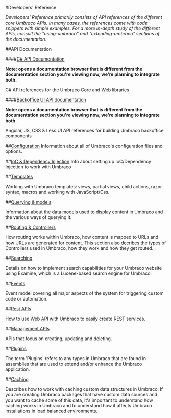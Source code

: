 #Developers' Reference

_Developers' Reference primarily consists of API references of the different core Umbraco APIs. In many cases, the references come with code snippets with simple examples. For a more in-depth study of the different APIs, consult the "using-umbraco" and "extending-umbraco" sections of the documentation._

##API Documentation

####[C# API Documentation](https://our.umbraco.org/apidocs/csharp/)

__Note: opens a documentation browser that is different from the documentation section you're viewing now, we're planning to integrate both.__ 

C# API references for the Umbraco Core and Web libraries

####[Backoffice UI API documentation](https://our.umbraco.org/apidocs/ui/)

__Note: opens a documentation browser that is different from the documentation section you're viewing now, we're planning to integrate both.__ 

Angular, JS, CSS & Less UI API references for building Umbraco backoffice components

##[Configuration](Config/index.md)
Information about all of Umbraco's configuration files and options.

##[IoC & Dependency Injection](using-ioc.md)
Info about setting up IoC/Dependency Injection to work with Umbraco

##[Templates](Templating/index.md)

Working with Umbraco templates: views, partial views, child actions, razor syntax, macros and working with JavaScript/Css. 

##[Querying & models](Querying/index.md)

Information about the data models used to display content in Umbraco and the various ways of querying it. 

##[Routing & Controllers](Routing/index.md)

How routing works within Umbraco, how content is mapped to URLs and how URLs are generated for content. 
This section also decribes the types of Controllers used in Umbraco, how they work and how they get routed. 

##[Searching](Searching/index.md)

Details on how to implement search capabilities for your Umbraco website using Examine, which is a Lucene-based search engine for Umbraco.

##[Events](Events/index.md)

Event model covering all major aspects of the system for triggering custom code or automation.  

##[Rest APIs](Routing/WebApi/index.md)

How to use [Web API](http://www.asp.net/web-api) with Umbraco to easily create REST services.

##[Management APIs](Management-v6/index.md)

APIs that focus on creating, updating and deleting.

##[Plugins](Plugins/index.md)

The term 'Plugins' refers to any types in Umbraco that are found in assemblies that are used to extend and/or enhance the Umbraco application.

##[Caching](Cache/index.md)

Describes how to work with caching custom data structures in Umbraco. If you are creating Umbraco packages that have custom data sources and you want to cache some of this data, it's important to understand how caching works in Umbraco and to understand how it affects Umbraco installations in load balanced environments.
